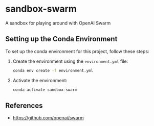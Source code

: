 # sandbox-swarm
A sandbox for playing around with OpenAI Swarm

## Setting up the Conda Environment

To set up the conda environment for this project, follow these steps:

1. Create the environment using the `environment.yml` file:
   ```sh
   conda env create -f environment.yml
   ```

2. Activate the environment:
   ```sh
   conda activate sandbox-swarm
   ```

## References

- https://github.com/openai/swarm